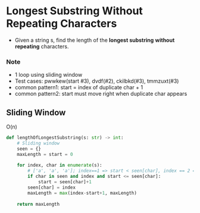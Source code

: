 # Longest Substring Without Repeating Characters
- Given a string s, find the length of the **longest substring** **without repeating** characters.

### Note
* 1 loop using sliding window
* Test cases: pwwkew(start #3), dvdf(#2), ckilbkd(#3), tmmzuxt(#3)
* common pattern1: start = index of duplicate char + 1
* common pattern2: start must move right when duplicate char appears

## Sliding Window
O(n)
```python
def lengthOfLongestSubstring(s: str) -> int:
    # Sliding window
    seen = {}
    maxLength = start = 0
    
    for index, char in enumerate(s):
        # ['a', 'a', 'a']; index==1 => start < seen[char], index == 2 => start == seen[char]
        if char in seen and index and start <= seen[char]:
            start = seen[char]+1
        seen[char] = index
        maxLength = max(index-start+1, maxLength)
    
    return maxLength
```